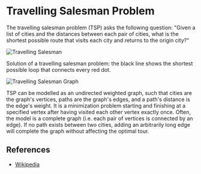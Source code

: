 # Travelling Salesman Problem

The travelling salesman problem (TSP) asks the following question: 
"Given a list of cities and the distances between each pair of 
cities, what is the shortest possible route that visits each city 
and returns to the origin city?"

![Travelling Salesman](https://upload.wikimedia.org/wikipedia/commons/1/11/GLPK_solution_of_a_travelling_salesman_problem.svg)

Solution of a travelling salesman problem: the black line shows 
the shortest possible loop that connects every red dot.

![Travelling Salesman Graph](https://upload.wikimedia.org/wikipedia/commons/3/30/Weighted_K4.svg)

TSP can be modelled as an undirected weighted graph, such that 
cities are the graph's vertices, paths are the graph's edges, 
and a path's distance is the edge's weight. It is a minimization 
problem starting and finishing at a specified vertex after having 
visited each other vertex exactly once. Often, the model is a 
complete graph (i.e. each pair of vertices is connected by an 
edge). If no path exists between two cities, adding an arbitrarily 
long edge will complete the graph without affecting the optimal tour.

## References

- [Wikipedia](https://en.wikipedia.org/wiki/Travelling_salesman_problem)